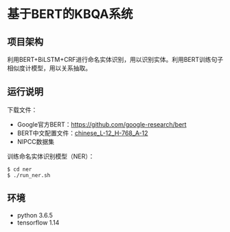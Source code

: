 # 基于BERT的KBQA系统

## 项目架构

利用BERT+BiLSTM+CRF进行命名实体识别，用以识别实体。利用BERT训练句子相似度计模型，用以关系抽取。

## 运行说明

下载文件：

- Google官方BERT：https://github.com/google-research/bert
- BERT中文配置文件：[chinese_L-12_H-768_A-12](https://storage.googleapis.com/bert_models/2018_11_03/chinese_L-12_H-768_A-12.zip)
- NIPCC数据集

训练命名实体识别模型（NER）：

```shell
$ cd ner
$ ./run_ner.sh
```

## 环境

- python 3.6.5
- tensorflow 1.14